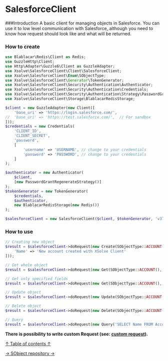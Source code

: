 SalesforceClient
===
###Introduction
A basic client for managing objects in Salesforce. You can use it to low level communication with Salesforce, although you need to know how request should look like and what will be returned.

### How to create
```php
use Blablacar\Redis\Client as Redis;
use GuzzleHttp\Client;
use Http\Adapter\Guzzle6\Client as GuzzleAdapter;
use Xsolve\SalesforceClient\Client\SalesforceClient;
use Xsolve\SalesforceClient\Enum\SObjectType;
use Xsolve\SalesforceClient\Generator\TokenGenerator;
use Xsolve\SalesforceClient\Security\Authentication\Authenticator;
use Xsolve\SalesforceClient\Security\Authentication\Credentials;
use Xsolve\SalesforceClient\Security\Authentication\Strategy\PasswordGrantRegenerateStrategy;
use Xsolve\SalesforceClient\Storage\BlablacarRedisStorage;

$client = new GuzzleAdapter(new Client([
    'base_uri' => 'https://login.salesforce.com/',
//  'base_uri' => 'https://test.salesforce.com/',  // For sandbox
]));
$credentials = new Credentials(
    'CLIENT_ID',
    'CLIENT_SECRET',
    'password',
    [
        'username' => 'USERNAME', // change to your credentials
        'password' => 'PASSWORD', // change to your credentials
    ]
);

$authenticator = new Authenticator(
    $client,
    [new PasswordGrantRegenerateStrategy()]
);
$tokenGenerator = new TokenGenerator(
    $credentials,
    $authenticator,
    new BlablacarRedisStorage(new Redis())
);

$salesforceClient = new SalesforceClient($client, $tokenGenerator, 'v37.0');
```

### How to use
```php
// Creating new object
$result = $salesforceClient->doRequest(new Create(SObjectType::ACCOUNT(), [
    'Name' => 'New account created with XSolve Client'
]));

// Get whole object
$result = $salesforceClient->doRequest(new Get(SObjectType::ACCOUNT(), 'id'));

// Get only specified fields
$result = $salesforceClient->doRequest(new Get(SObjectType::ACCOUNT(), 'id', ['Name']));

// Update object
$result = $salesforceClient->doRequest(new Update(SObjectType::ACCOUNT(), 'id', ['Name' => 'New name']));

// Delete object
$result = $salesforceClient->doRequest(new Delete(SObjectType::ACCOUNT() 'id'));

// Query
$result = $salesforceClient->doRequest(new Query('SELECT Name FROM Account'));
```
**There is possibility to write custom Request (see: [custom request](custom-request.md)).**

[↑ Table of contents ↑](/doc/README.md)

[→ SObject repository →](sobject-repository.md)

